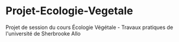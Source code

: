 # Projet-Ecologie-Vegetale
Projet de session du cours Écologie Végétale - Travaux pratiques de l'université de Sherbrooke
Allo
